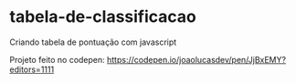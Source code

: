 # tabela-de-classificacao
Criando tabela de pontuação com javascript

Projeto feito no codepen: https://codepen.io/joaolucasdev/pen/JjBxEMY?editors=1111
